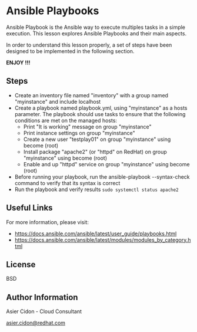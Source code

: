 # Ansible Playbooks

Ansible Playbook is the Ansible way to execute multiples tasks in a simple execution. This lesson explores Ansible Playbooks and their main aspects.

In order to understand this lesson properly, a set of steps have been designed to be implemented in the following section.

**ENJOY !!!**

## Steps 

-   Create an inventory file named "inventory" with a group named "myinstance" and include localhost
-   Create a playbook named playbook.yml, using "myinstance" as a hosts parameter. The playbook should use tasks to ensure that the following conditions are met on the managed hosts:
    -   Print "It is working" message on group "myinstance"
    -   Print instance settings on group "myinstance"
    -   Create a new user "testplay01" on group "myinstance" using become (root)
    -   Install package "apache2" (or "httpd" on RedHat) on group "myinstance" using become (root)
    -   Enable and up "httpd" service on group "myinstance" using become (root)
-   Before running your playbook, run the ansible-playbook --syntax-check  command to verify that its syntax is correct
-   Run the playbook and verify results `sudo systemctl status apache2`

## Useful Links

For more information, please visit:

-   https://docs.ansible.com/ansible/latest/user_guide/playbooks.html
-   https://docs.ansible.com/ansible/latest/modules/modules_by_category.html

License
-------

BSD

Author Information
------------------

 Asier Cidon - Cloud Consultant

 asier.cidon@redhat.com
 
